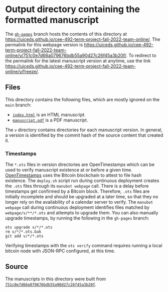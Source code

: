 # Output directory containing the formatted manuscript

The [`gh-pages`](https://github.com/uiceds/cee-492-term-project-fall-2022-team-online/tree/gh-pages) branch hosts the contents of this directory at <https://uiceds.github.io/cee-492-term-project-fall-2022-team-online/>.
The permalink for this webpage version is <https://uiceds.github.io/cee-492-term-project-fall-2022-team-online/v/751c0e7d66a079676bdb55a90d27c26f45a3b20f/>.
To redirect to the permalink for the latest manuscript version at anytime, use the link <https://uiceds.github.io/cee-492-term-project-fall-2022-team-online/v/freeze/>.

## Files

This directory contains the following files, which are mostly ignored on the `main` branch:

+ [`index.html`](index.html) is an HTML manuscript.
+ [`manuscript.pdf`](manuscript.pdf) is a PDF manuscript.

The `v` directory contains directories for each manuscript version.
In general, a version is identified by the commit hash of the source content that created it.

### Timestamps

The `*.ots` files in version directories are OpenTimestamps which can be used to verify manuscript existence at or before a given time.
[OpenTimestamps](https://opentimestamps.org/) uses the Bitcoin blockchain to attest to file hash existence.
The `deploy.sh` script run during continuous deployment creates the `.ots` files through its `manubot webpage` call.
There is a delay before timestamps get confirmed by a Bitcoin block.
Therefore, `.ots` files are initially incomplete and should be upgraded at a later time, so that they no longer rely on the availability of a calendar server to verify.
The `manubot webpage` call during continuous deployment identifies files matched by `webpage/v/**/*.ots` and attempts to upgrade them.
You can also manually upgrade timestamps, by running the following in the `gh-pages` branch:

```shell
ots upgrade v/*/*.ots
rm v/*/*.ots.bak
git add v/*/*.ots
```

Verifying timestamps with the `ots verify` command requires running a local bitcoin node with JSON-RPC configured, at this time.

## Source

The manuscripts in this directory were built from
[`751c0e7d66a079676bdb55a90d27c26f45a3b20f`](https://github.com/uiceds/cee-492-term-project-fall-2022-team-online/commit/751c0e7d66a079676bdb55a90d27c26f45a3b20f).
